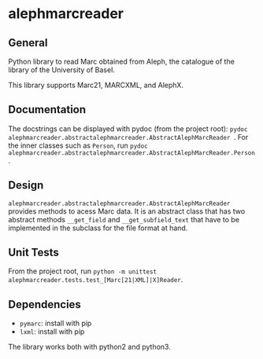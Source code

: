 # alephmarcreader
## General 
Python library to read Marc obtained from Aleph, the catalogue of the library of the University of Basel.

This library supports Marc21, MARCXML, and AlephX.

## Documentation
The docstrings can be displayed with pydoc (from the project root): `pydoc alephmarcreader.abstractalephmarcreader.AbstractAlephMarcReader
`. For the inner classes such as `Person`, run `pydoc alephmarcreader.abstractalephmarcreader.AbstractAlephMarcReader.Person`.

## Design
`alephmarcreader.abstractalephmarcreader.AbstractAlephMarcReader` provides methods to acess Marc data.
It is an abstract class that has two abstract methods `__get_field` and `__get_subfield_text` that have to be implemented in the subclass for the file format at hand.

## Unit Tests

From the project root, run `python -m unittest alephmarcreader.tests.test_[Marc[21|XML]|X]Reader`.

## Dependencies

- `pymarc`: install with pip
- `lxml`: install with pip

The library works both with python2 and python3.
